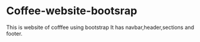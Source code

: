 # Coffee-website-bootsrap
This is website of cofffee using bootstrap 
It has navbar,header,sections and footer.
